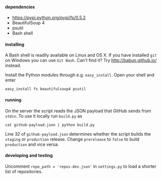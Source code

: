 #### dependencies

* https://pypi.python.org/pypi/fs/0.5.2
* BeautifulSoup 4
* psutil
* Bash shell

#### installing

A Bash shell is readily available on Linux and OS X. If you have installed `git` on Windows you can use `Git Bash`. Can't find it? Try http://babun.github.io/ instead.

Install the Python modules through e.g. `easy_install`. Open your shell and enter

    easy_install fs beautifulsoup4 psutil

#### running

On the server the script reads the JSON payload that GitHub sends from `stdin`. To use it locally run `build.py` as

    cat github-payload.json | python build.py

Line 32 of `github-payload.json` determines whether the script builds the `staging` or `production` release. Change `prerelease` to `false` to build `production` and vice versa.

#### developing and testing

Uncomment `repo_path = 'repos-dev.json'` in `settings.py` to load a shorter list of repositories.